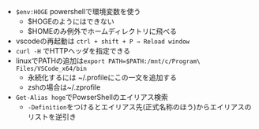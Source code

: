 - `$env:HOGE` powershellで環境変数を使う
  - $HOGEのようにはできない
  - $HOMEのみ例外でホームディレクトリに飛べる
- vscodeの再起動は `ctrl + shift + P → Reload window`
- `curl -H` でHTTPヘッダを指定できる
- linuxでPATHの追加は`export PATH=$PATH:/mnt/c/Program\ Files/VSCode_x64/bin`
  - 永続化するには ~/.profileにこの一文を追加する
  - zshの場合は~/.zprofile
- `Get-Alias hoge`でPowserShellのエイリアス検索
  - `-Definition`をつけるとエイリアス先(正式名称のほう)からエイリアスのリストを逆引き